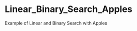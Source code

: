 Linear_Binary_Search_Apples
===========================

Example of Linear and Binary Search with Apples
